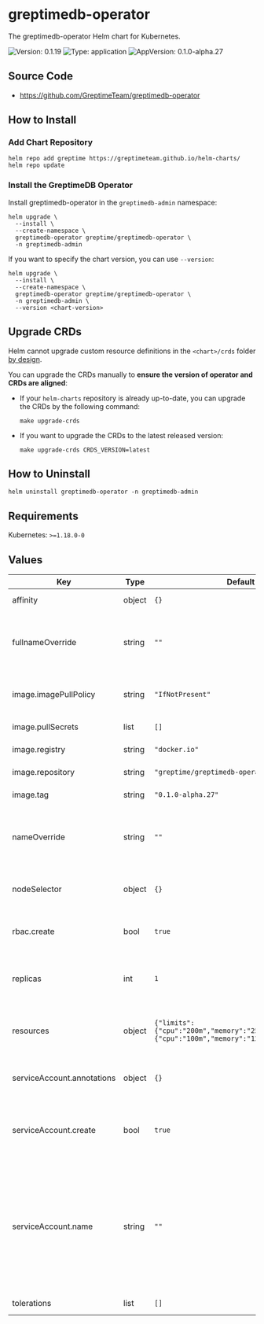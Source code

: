 # greptimedb-operator

The greptimedb-operator Helm chart for Kubernetes.

![Version: 0.1.19](https://img.shields.io/badge/Version-0.1.19-informational?style=flat-square) ![Type: application](https://img.shields.io/badge/Type-application-informational?style=flat-square) ![AppVersion: 0.1.0-alpha.27](https://img.shields.io/badge/AppVersion-0.1.0--alpha.27-informational?style=flat-square)

## Source Code

- https://github.com/GreptimeTeam/greptimedb-operator

## How to Install

### Add Chart Repository

```console
helm repo add greptime https://greptimeteam.github.io/helm-charts/
helm repo update
```

### Install the GreptimeDB Operator

Install greptimedb-operator in the `greptimedb-admin` namespace:

```console
helm upgrade \
  --install \
  --create-namespace \
  greptimedb-operator greptime/greptimedb-operator \
  -n greptimedb-admin
```

If you want to specify the chart version, you can use `--version`:

```console
helm upgrade \
  --install \
  --create-namespace \
  greptimedb-operator greptime/greptimedb-operator \
  -n greptimedb-admin \
  --version <chart-version>
```

## Upgrade CRDs

Helm cannot upgrade custom resource definitions in the `<chart>/crds` folder [by design](https://helm.sh/docs/chart_best_practices/custom_resource_definitions/#some-caveats-and-explanations).

You can upgrade the CRDs manually to **ensure the version of operator and CRDs are aligned**:

- If your `helm-charts` repository is already up-to-date, you can upgrade the CRDs by the following command:

  ```console
  make upgrade-crds
  ```

- If you want to upgrade the CRDs to the latest released version:

  ```console
  make upgrade-crds CRDS_VERSION=latest
  ```

## How to Uninstall

```console
helm uninstall greptimedb-operator -n greptimedb-admin
```

## Requirements

Kubernetes: `>=1.18.0-0`

## Values

| Key | Type | Default | Description |
|-----|------|---------|-------------|
| affinity | object | `{}` | The pod affinity |
| fullnameOverride | string | `""` | Provide a name to substitute for the full names of resources |
| image.imagePullPolicy | string | `"IfNotPresent"` | The image pull policy for the controller |
| image.pullSecrets | list | `[]` | The image pull secrets |
| image.registry | string | `"docker.io"` | The image registry |
| image.repository | string | `"greptime/greptimedb-operator"` | The image repository |
| image.tag | string | `"0.1.0-alpha.27"` | The image tag |
| nameOverride | string | `""` | String to partially override release template name |
| nodeSelector | object | `{}` | The operator node selector |
| rbac.create | bool | `true` | Install role based access control |
| replicas | int | `1` | Number of replicas for the greptimedb operator |
| resources | object | `{"limits":{"cpu":"200m","memory":"256Mi"},"requests":{"cpu":"100m","memory":"128Mi"}}` | Default resources for greptimedb operator |
| serviceAccount.annotations | object | `{}` | Annotations to add to the service account |
| serviceAccount.create | bool | `true` | Specifies whether a service account should be created |
| serviceAccount.name | string | `""` | The name of the service account to use. If not set and create is true, a name is generated using the fullname template |
| tolerations | list | `[]` | The pod tolerations |
